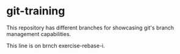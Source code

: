 # git-training
This repository has different branches for showcasing git's branch management capabilities.

This line is on brnch exercise-rebase-i.